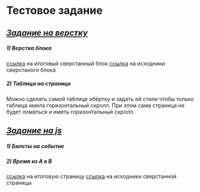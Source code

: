 # Тестовое задание
## [_Задание на верстку_](https://github.com/Nevatrip/layout-test-task) 
##### 1) Верстка блока
[ссылка](https://damir211.github.io/block-test/) на итоговый сверстанный блок
[ссылка](https://github.com/Damir211/test/tree/main/%D0%97%D0%B0%D0%B4%D0%B0%D0%BD%D0%B8%D0%B5%20%D0%BD%D0%B0%20%D0%B2%D0%B5%D1%80%D1%81%D1%82%D0%BA%D1%83) на исходники сверстаного блока
##### 2) Таблица на странице
Можно сделать самой таблице обёртку и задать ей стили чтобы только таблица имела горизонтальный скролл. При этом сама страница не будет ломаться и иметь горизонтальный скролл.

## [_Задание на js_](https://bitbucket.org/nevatrip/test-task/src/master/) 
##### 1) Билеты на событие


##### 2) Время из A в B

[ссылка](https://damir211.github.io/routes-test/) на итоговую страницу
[ссылка](https://github.com/Damir211/test/tree/main/%D0%97%D0%B0%D0%B4%D0%B0%D0%BD%D0%B8%D0%B5%20%D0%BD%D0%B0%20JS) на исходники сверстанной страницы